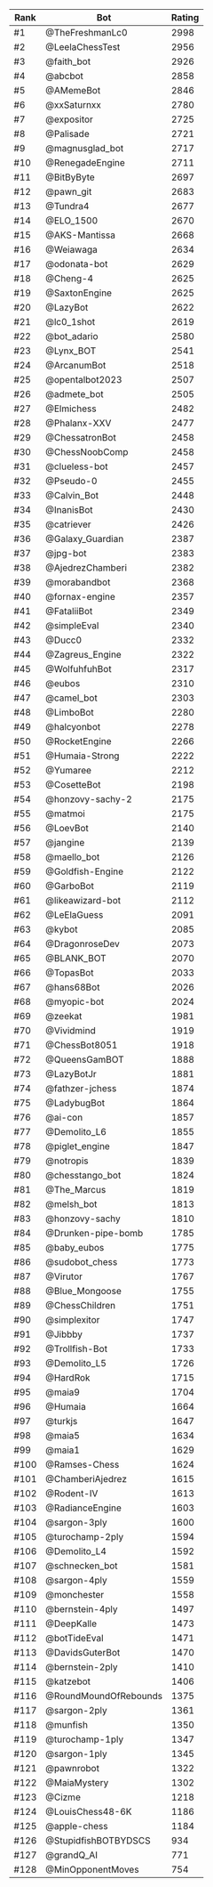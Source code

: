 Rank|Bot|Rating
---|---|---
#1|@TheFreshmanLc0|2998
#2|@LeelaChessTest|2956
#3|@faith_bot|2926
#4|@abcbot|2858
#5|@AMemeBot|2846
#6|@xxSaturnxx|2780
#7|@expositor|2725
#8|@Palisade|2721
#9|@magnusglad_bot|2717
#10|@RenegadeEngine|2711
#11|@BitByByte|2697
#12|@pawn_git|2683
#13|@Tundra4|2677
#14|@ELO_1500|2670
#15|@AKS-Mantissa|2668
#16|@Weiawaga|2634
#17|@odonata-bot|2629
#18|@Cheng-4|2625
#19|@SaxtonEngine|2625
#20|@LazyBot|2622
#21|@lc0_1shot|2619
#22|@bot_adario|2580
#23|@Lynx_BOT|2541
#24|@ArcanumBot|2518
#25|@opentalbot2023|2507
#26|@admete_bot|2505
#27|@Elmichess|2482
#28|@Phalanx-XXV|2477
#29|@ChessatronBot|2458
#30|@ChessNoobComp|2458
#31|@clueless-bot|2457
#32|@Pseudo-0|2455
#33|@Calvin_Bot|2448
#34|@InanisBot|2430
#35|@catriever|2426
#36|@Galaxy_Guardian|2387
#37|@jpg-bot|2383
#38|@AjedrezChamberi|2382
#39|@morabandbot|2368
#40|@fornax-engine|2357
#41|@FataliiBot|2349
#42|@simpleEval|2340
#43|@Ducc0|2332
#44|@Zagreus_Engine|2322
#45|@WolfuhfuhBot|2317
#46|@eubos|2310
#47|@camel_bot|2303
#48|@LimboBot|2280
#49|@halcyonbot|2278
#50|@RocketEngine|2266
#51|@Humaia-Strong|2222
#52|@Yumaree|2212
#53|@CosetteBot|2198
#54|@honzovy-sachy-2|2175
#55|@matmoi|2175
#56|@LoevBot|2140
#57|@jangine|2139
#58|@maello_bot|2126
#59|@Goldfish-Engine|2122
#60|@GarboBot|2119
#61|@likeawizard-bot|2112
#62|@LeElaGuess|2091
#63|@kybot|2085
#64|@DragonroseDev|2073
#65|@BLANK_BOT|2070
#66|@TopasBot|2033
#67|@hans68Bot|2026
#68|@myopic-bot|2024
#69|@zeekat|1981
#70|@Vividmind|1919
#71|@ChessBot8051|1918
#72|@QueensGamBOT|1888
#73|@LazyBotJr|1881
#74|@fathzer-jchess|1874
#75|@LadybugBot|1864
#76|@ai-con|1857
#77|@Demolito_L6|1855
#78|@piglet_engine|1847
#79|@notropis|1839
#80|@chesstango_bot|1824
#81|@The_Marcus|1819
#82|@melsh_bot|1813
#83|@honzovy-sachy|1810
#84|@Drunken-pipe-bomb|1785
#85|@baby_eubos|1775
#86|@sudobot_chess|1773
#87|@Virutor|1767
#88|@Blue_Mongoose|1755
#89|@ChessChildren|1751
#90|@simplexitor|1747
#91|@Jibbby|1737
#92|@Trollfish-Bot|1733
#93|@Demolito_L5|1726
#94|@HardRok|1715
#95|@maia9|1704
#96|@Humaia|1664
#97|@turkjs|1647
#98|@maia5|1634
#99|@maia1|1629
#100|@Ramses-Chess|1624
#101|@ChamberiAjedrez|1615
#102|@Rodent-IV|1613
#103|@RadianceEngine|1603
#104|@sargon-3ply|1600
#105|@turochamp-2ply|1594
#106|@Demolito_L4|1592
#107|@schnecken_bot|1581
#108|@sargon-4ply|1559
#109|@monchester|1558
#110|@bernstein-4ply|1497
#111|@DeepKalle|1473
#112|@botTideEval|1471
#113|@DavidsGuterBot|1470
#114|@bernstein-2ply|1410
#115|@katzebot|1406
#116|@RoundMoundOfRebounds|1375
#117|@sargon-2ply|1361
#118|@munfish|1350
#119|@turochamp-1ply|1347
#120|@sargon-1ply|1345
#121|@pawnrobot|1322
#122|@MaiaMystery|1302
#123|@Cizme|1218
#124|@LouisChess48-6K|1186
#125|@apple-chess|1184
#126|@StupidfishBOTBYDSCS|934
#127|@grandQ_AI|771
#128|@MinOpponentMoves|754
